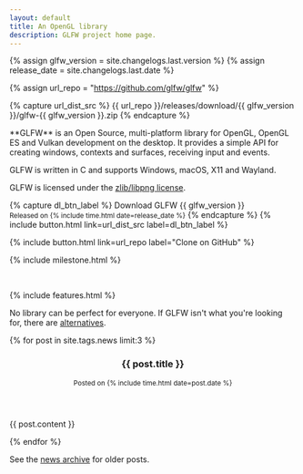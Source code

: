 ```yaml
---
layout: default
title: An OpenGL library
description: GLFW project home page.
---
```


{% assign glfw_version = site.changelogs.last.version %}
{% assign release_date = site.changelogs.last.date %}

{% assign url_repo = "https://github.com/glfw/glfw" %}

{% capture url_dist_src %}
{{ url_repo  }}/releases/download/{{ glfw_version }}/glfw-{{ glfw_version }}.zip
{% endcapture %}

<div class="pure-g">
<div class="pure-u-1 pure-u-md-15-24" markdown="1">
**GLFW** is an Open Source, multi-platform library for OpenGL, OpenGL ES and
Vulkan development on the desktop.  It provides a simple API for creating
windows, contexts and surfaces, receiving input and events.

GLFW is written in C and supports Windows, macOS, X11 and Wayland.

GLFW is licensed under the [zlib/libpng license](license.html).

</div>
<div class="pure-u-1 pure-u-md-1-24"></div>
<div class="pure-u-1 pure-u-md-8-24" markdown="1">

{% capture dl_btn_label %}
Download GLFW {{ glfw_version }}
<br>
<small>Released on {% include time.html date=release_date %}</small>
{% endcapture %}
{% include button.html link=url_dist_src label=dl_btn_label %}

{% include button.html link=url_repo label="Clone on GitHub" %}

{% include milestone.html %}

</div>
</div>

<br/>

<div class="pure-g">
<div class="pure-u-1 pure-u-md-15-24" markdown="1">

{% include features.html %}

No library can be perfect for everyone.  If GLFW isn't what you're looking for,
there are
[alternatives](https://www.opengl.org/wiki/Related_toolkits_and_APIs).

</div>
<div class="pure-u-1 pure-u-md-1-24"></div>
<div class="pure-u-1 pure-u-md-8-24" markdown="1">

{% for post in site.tags.news limit:3 %}
<article>
<header>

<h3>{{ post.title }}</h3>
<small>
Posted on {% include time.html date=post.date %}
</small>

</header>

{{ post.content }}

</article>
{% endfor %}

See the [news archive](news.html) for older posts.

</div>
</div>
